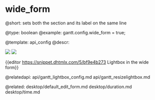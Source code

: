 wide_form
=============

@short: sets both the section and its label on the same line
	

@type: boolean
@example:
gantt.config.wide_form = true;

@template:	api_config
@descr:

<img src="api/wide_form.png">

<img src="api/normal_form.png">

{{editor https://snippet.dhtmlx.com/5/bf9e4b273		Lightbox in the wide form}}

@relatedapi:
api/gantt_lightbox_config.md
api/gantt_resizelightbox.md


@related:
desktop/default_edit_form.md
desktop/duration.md
desktop/time.md
